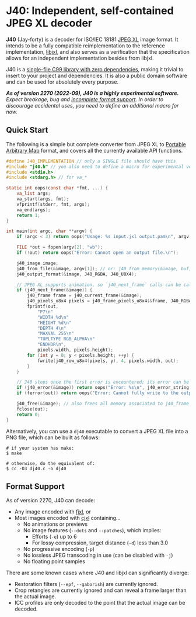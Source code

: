 # J40: Independent, self-contained JPEG XL decoder

**J40** (Jay-forty) is a decoder for ISO/IEC 18181 [JPEG XL] image format.
It intends to be a fully compatible reimplementation to the reference implementation, [libjxl],
and also serves as a verification that the specification allows for
an independent implementation besides from libjxl.

J40 is a [single-file C99 library with zero dependencies][1file],
making it trivial to insert to your project and dependencies.
It is also a public domain software and can be used for absolutely every purpose.

[JPEG XL]: https://en.wikipedia.org/wiki/JPEG_XL
[libjxl]: https://github.com/libjxl/libjxl/
[1file]: https://github.com/nothings/single_file_libs

_**As of version 2270 (2022-09), J40 is a highly experimental software.**
Expect breakage, bug and [incomplete format support](#format-support).
In order to discourage accidental uses, you need to define an additional macro for now._

## Quick Start

The following is a simple but complete converter from JPEG XL to [Portable Arbitrary Map][pam] format,
and covers all the currently available API functions.

[pam]: http://netpbm.sourceforge.net/doc/pam.html

```c
#define J40_IMPLEMENTATION // only a SINGLE file should have this
#include "j40.h" // you also need to define a macro for experimental versions; follow the error.
#include <stdio.h>
#include <stdarg.h> // for va_*

static int oops(const char *fmt, ...) {
    va_list args;
    va_start(args, fmt);
    vfprintf(stderr, fmt, args);
    va_end(args);
    return 1;
}

int main(int argc, char **argv) {
    if (argc < 3) return oops("Usage: %s input.jxl output.pam\n", argv[0]);

    FILE *out = fopen(argv[2], "wb");
    if (!out) return oops("Error: Cannot open an output file.\n");

    j40_image image;
    j40_from_file(&image, argv[1]); // or: j40_from_memory(&image, buf, bufsize, freefunc);
    j40_output_format(&image, J40_RGBA, J40_U8X4);

    // JPEG XL supports animation, so `j40_next_frame` calls can be called multiple times
    if (j40_next_frame(&image)) {
        j40_frame frame = j40_current_frame(&image);
        j40_pixels_u8x4 pixels = j40_frame_pixels_u8x4(&frame, J40_RGBA);
        fprintf(out,
            "P7\n"
            "WIDTH %d\n"
            "HEIGHT %d\n"
            "DEPTH 4\n"
            "MAXVAL 255\n"
            "TUPLTYPE RGB_ALPHA\n"
            "ENDHDR\n",
            pixels.width, pixels.height);
        for (int y = 0; y < pixels.height; ++y) {
            fwrite(j40_row_u8x4(pixels, y), 4, pixels.width, out);
        }
    }

    // J40 stops once the first error is encountered; its error can be checked at the very end
    if (j40_error(&image)) return oops("Error: %s\n", j40_error_string(&image));
    if (ferror(out)) return oops("Error: Cannot fully write to the output file.\n");

    j40_free(&image); // also frees all memory associated to j40_frame etc.
    fclose(out);
    return 0;
}
```

Alternatively, you can use a `dj40` executable to convert a JPEG XL file into a PNG file,
which can be built as follows:

```console
# if your system has make:
$ make

# otherwise, do the equivalent of:
$ cc -O3 dj40.c -o dj40
```

## Format Support

As of version 2270, J40 can decode:

* Any image encoded with [fjxl], or
* Most images encoded with [cjxl][libjxl] containing...
    * No animations or previews
    * No image features (`--dots` and `--patches`), which implies:
        * Efforts (`-e`) up to 6
        * For lossy compression, target distance (`-d`) less than 3.0
    * No progressive encoding (`-p`)
    * No lossless JPEG transcoding in use (can be disabled with `-j`)
    * No floating point samples

[fjxl]: https://github.com/libjxl/libjxl/tree/main/experimental/fast_lossless

There are some known cases where J40 and libjxl can significantly diverge:

* Restoration filters (`--epf`, `--gaborish`) are currently ignored.
* Crop retangles are currently ignored and can reveal a frame larger than the actual image.
* ICC profiles are only decoded to the point that the actual image can be decoded.

